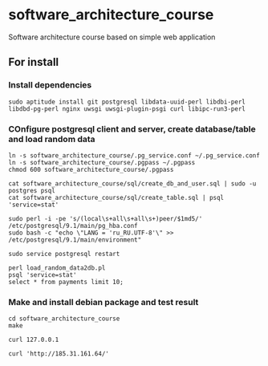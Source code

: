 software_architecture_course
============================

Software architecture course based on simple web application


## For install

### Install dependencies

    sudo aptitude install git postgresql libdata-uuid-perl libdbi-perl libdbd-pg-perl nginx uwsgi uwsgi-plugin-psgi curl libipc-run3-perl

### COnfigure postgresql client and server, create database/table and load random data

    ln -s software_architecture_course/.pg_service.conf ~/.pg_service.conf
    ln -s software_architecture_course/.pgpass ~/.pgpass
    chmod 600 software_architecture_course/.pgpass

    cat software_architecture_course/sql/create_db_and_user.sql | sudo -u postgres psql
    cat software_architecture_course/sql/create_table.sql | psql 'service=stat'

    sudo perl -i -pe 's/(local\s+all\s+all\s+)peer/$1md5/' /etc/postgresql/9.1/main/pg_hba.conf
    sudo bash -c "echo \"LANG = 'ru_RU.UTF-8'\" >> /etc/postgresql/9.1/main/environment"

    sudo service postgresql restart

    perl load_random_data2db.pl
    psql 'service=stat'
    select * from payments limit 10;

### Make and install debian package and test result

    cd software_architecture_course
    make

    curl 127.0.0.1

    curl 'http://185.31.161.64/'
